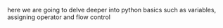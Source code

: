 here we are going to delve deeper into python basics such as variables, assigning operator and flow control
